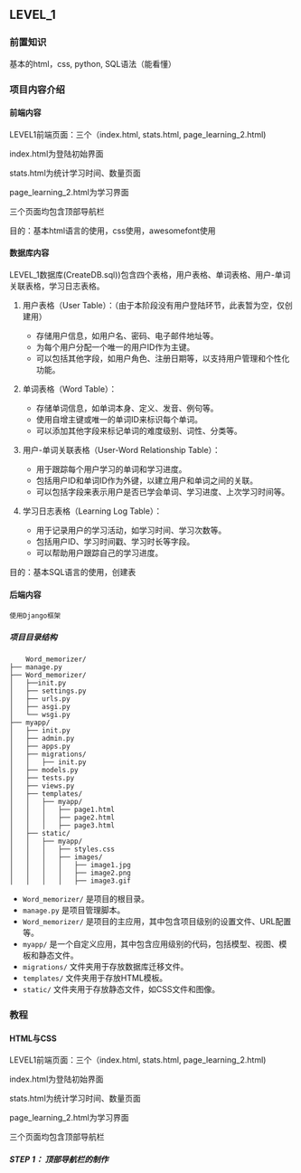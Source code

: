 ## LEVEL_1

### 前置知识

基本的html，css, python, SQL语法（能看懂）

### 项目内容介绍

#### 前端内容

LEVEL1前端页面：三个（index.html, stats.html, page_learning_2.html)

index.html为登陆初始界面

stats.html为统计学习时间、数量页面

page_learning_2.html为学习界面

三个页面均包含顶部导航栏

目的：基本html语言的使用，css使用，awesomefont使用

#### 数据库内容

LEVEL_1数据库(CreateDB.sql))包含四个表格，用户表格、单词表格、用户-单词关联表格，学习日志表格。

1. 用户表格（User Table）：（由于本阶段没有用户登陆环节，此表暂为空，仅创建用）

   * 存储用户信息，如用户名、密码、电子邮件地址等。
   * 为每个用户分配一个唯一的用户ID作为主键。
   * 可以包括其他字段，如用户角色、注册日期等，以支持用户管理和个性化功能。
2. 单词表格（Word Table）：

   * 存储单词信息，如单词本身、定义、发音、例句等。
   * 使用自增主键或唯一的单词ID来标识每个单词。
   * 可以添加其他字段来标记单词的难度级别、词性、分类等。
3. 用户-单词关联表格（User-Word Relationship Table）：

   * 用于跟踪每个用户学习的单词和学习进度。
   * 包括用户ID和单词ID作为外键，以建立用户和单词之间的关联。
   * 可以包括字段来表示用户是否已学会单词、学习进度、上次学习时间等。
4. 学习日志表格（Learning Log Table）：

   * 用于记录用户的学习活动，如学习时间、学习次数等。
   * 包括用户ID、学习时间戳、学习时长等字段。
   * 可以帮助用户跟踪自己的学习进度。

目的：基本SQL语言的使用，创建表

#### 后端内容

    使用Django框架

##### 项目目录结构

```
    Word_memorizer/
├── manage.py
├── Word_memorizer/
│   ├──init.py
│   ├── settings.py
│   ├── urls.py
│   ├── asgi.py
│   └── wsgi.py
├── myapp/
│   ├── init.py
│   ├── admin.py
│   ├── apps.py
│   ├── migrations/
│   │   ├── init.py
│   ├── models.py
│   ├── tests.py
│   ├── views.py
│   ├── templates/
│   │   ├── myapp/
│   │   │   ├── page1.html
│   │   │   ├── page2.html
│   │   │   ├── page3.html
│   ├── static/
│   │   ├── myapp/
│   │   │   ├── styles.css
│   │   │   ├── images/
│   │   │   │   ├── image1.jpg
│   │   │   │   ├── image2.png
│   │   │   │   ├── image3.gif
```

* `Word_memorizer/` 是项目的根目录。
* `manage.py` 是项目管理脚本。
* `Word_memorizer/` 是项目的主应用，其中包含项目级别的设置文件、URL配置等。
* `myapp/` 是一个自定义应用，其中包含应用级别的代码，包括模型、视图、模板和静态文件。
* `migrations/` 文件夹用于存放数据库迁移文件。
* `templates/` 文件夹用于存放HTML模板。
* `static/` 文件夹用于存放静态文件，如CSS文件和图像。

### 教程

#### HTML与CSS

LEVEL1前端页面：三个（index.html, stats.html, page_learning_2.html)

index.html为登陆初始界面

stats.html为统计学习时间、数量页面

page_learning_2.html为学习界面

三个页面均包含顶部导航栏

##### STEP 1： 顶部导航栏的制作
